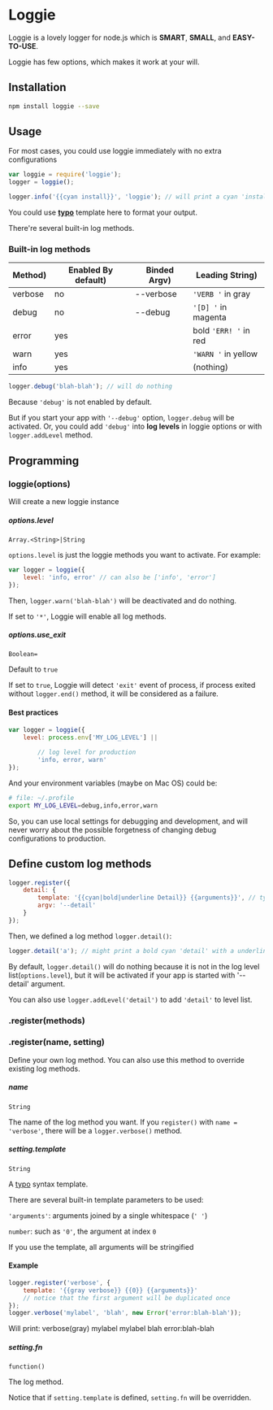 # Loggie

Loggie is a lovely logger for node.js which is **SMART**, **SMALL**, and **EASY-TO-USE**.

Loggie has few options, which makes it work at your will.


## Installation

```bash
npm install loggie --save
```
	
## Usage

For most cases, you could use loggie immediately with no extra configurations

```js
var loggie = require('loggie');
logger = loggie();

logger.info('{{cyan install}}', 'loggie'); // will print a cyan 'install', space, and 'loggie'.
```

You could use [**typo**](https://github.com/kaelzhang/typo) template here to format your output.

There're several built-in log methods.

### Built-in log methods

Method) | Enabled By default) | Binded Argv) | Leading String)
------- | ------------------- | ------------ | -------------------
verbose | no                  | --verbose    | `'VERB '` in gray
debug   | no                  | --debug      | `'[D] '` in magenta
error   | yes                 |              | bold `'ERR! '` in red
warn    | yes                 |              | `'WARN '` in yellow
info    | yes                 |              | (nothing)

```js
logger.debug('blah-blah'); // will do nothing
```

Because `'debug'` is not enabled by default. 

But if you start your app with `'--debug'` option, `logger.debug` will be activated. Or, you could add `'debug'` into **log levels** in loggie options or with `logger.addLevel` method.

## Programming

### loggie(options)
Will create a new loggie instance

##### options.level
`Array.<String>|String`

`options.level` is just the loggie methods you want to activate. For example:

```js
var logger = loggie({
	level: 'info, error' // can also be ['info', 'error']
});
```

Then, `logger.warn('blah-blah')` will be deactivated and do nothing.

If set to `'*'`, Loggie will enable all log methods.


##### options.use_exit
`Boolean=`

Default to `true`

If set to `true`, Loggie will detect `'exit'` event of process, if process exited without `logger.end()` method, it will be considered as a failure.

#### Best practices

```js
var logger = loggie({
	level: process.env['MY_LOG_LEVEL'] || 
	
		// log level for production
		'info, error, warn'
});
```
And your environment variables (maybe on Mac OS) could be:

```bash
# file: ~/.profile
export MY_LOG_LEVEL=debug,info,error,warn
```

So, you can use local settings for debugging and development, and will never worry about the possible forgetness of changing debug configurations to production.


## Define custom log methods

```js
logger.register({
	detail: {
		template: '{{cyan|bold|underline Detail}} {{arguments}}', // typo template
		argv: '--detail'
	}
});
```
Then, we defined a log method `logger.detail()`:

```js
logger.detail('a'); // might print a bold cyan 'detail' with a underline, a whitespace, and an 'a'
```

By default, `logger.detail()` will do nothing because it is not in the log level list(`options.level`), but it will be activated if your app is started with '--detail' argument.

You can also use `logger.addLevel('detail')` to add `'detail'` to level list.


### .register(methods)

### .register(name, setting)

Define your own log method. You can also use this method to override existing log methods.

##### name
`String`

The name of the log method you want. If you `register()` with `name = 'verbose'`, there will be a `logger.verbose()` method.


##### setting.template
`String`

A [typo](https://github.com/kaelzhang/typo) syntax template.

There are several built-in template parameters to be used:

`'arguments'`: arguments joined by a single whitespace (`' '`)

`number`: such as `'0'`, the argument at index `0`

If you use the template, all arguments will be stringified


#### Example

```js
logger.register('verbose', {
	template: '{{gray verbose}} {{0}} {{arguments}}'
	// notice that the first argument will be duplicated once
});
logger.verbose('mylabel', 'blah', new Error('error:blah-blah'));
```

Will print: verbose(gray) mylabel mylabel blah error:blah-blah


##### setting.fn
`function()`

The log method.

Notice that if `setting.template` is defined, 	`setting.fn` will be overridden.


